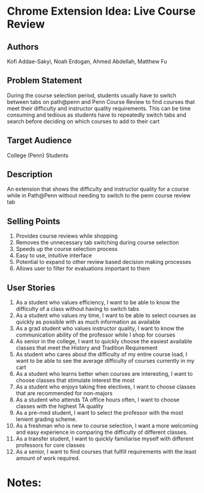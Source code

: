 # Chrome Extension Idea: Live Course Review

## Authors

Kofi Addae-Sakyi, Noah Erdogan, Ahmed Abdellah, Matthew Fu

## Problem Statement

During the course selection period, students usually have to switch between tabs on path@penn and Penn Course Review to find courses that meet their difficulty and instructor quality requirements. This can be time consuming and tedious as students have to repeatedly switch tabs and search before deciding on which courses to add to their cart

## Target Audience

College (Penn) Students

## Description

An extension that shows the difficulty and instructor quality for a course while in Path@Penn without needing to switch to the penn course review tab

## Selling Points

1. Provides course reviews while shopping
2. Removes the unnecessary tab switching during course selection
3. Speeds up the course selection process
4. Easy to use, intuitive interface
5. Potential to expand to other review based decision making processes
6. Allows user to filter for evaluations important to them

## User Stories

1. As a student who values efficiency, I want to be able to know the difficulty of a class without having to switch tabs
2. As a student who values my time, I want to be able to select courses as quickly as possible with as much information as available
2. As a grad student who values instructor quality, I want to know the communication ability of the professor while I shop for courses
4. As senior in the college, I want to quickly choose the easiest available classes that meet the History and Tradition Requirement
5. As student who cares about the difficulty of my entire course load, I want to be able to see the average difficulty of courses currently in my cart
6. As a student who learns better when courses are interesting, I want to choose classes that stimulate interest the most
7. As a student who enjoys taking free electives, I want to choose classes that are recommended for non-majors
8. As a student who attends TA office hours often, I want to choose classes with the highest TA quality
9. As a pre-med student, I want to select the professor with the most lenient grading scheme.
10. As a freshman who is new to course selection, I want a more welcoming and easy experience in comparing the difficulty of different classes. 
11. As a transfer student, I want to quickly familiarise myself with different professors for core classes 
12. As a senior, I want to find courses that fulfill requirements with the least amount of work required. 

# Notes:



